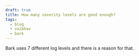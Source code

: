 ```yaml
---
draft: true
title: How many severity levels are good enough?
tags:
  - blog
  - vaibhav
  - bark
---
```

Bark uses 7 different log levels and there is a reason for that. 